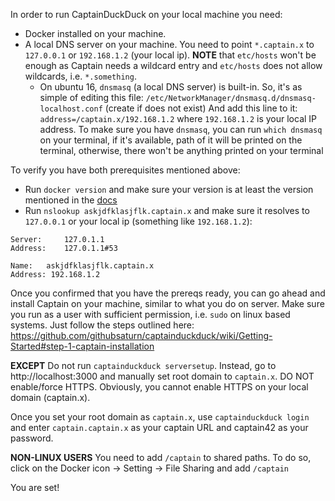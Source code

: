 In order to run CaptainDuckDuck on your local machine you need:

- Docker installed on your machine.
- A local DNS server on your machine. You need to point `*.captain.x` to `127.0.0.1` or `192.168.1.2` (your local ip). **NOTE** that `etc/hosts` won't be enough as Captain needs a wildcard entry and `etc/hosts` does not allow wildcards, i.e. `*.something`.
  - On ubuntu 16, `dnsmasq` (a local DNS server) is built-in. So, it's as simple of editing this file: `/etc/NetworkManager/dnsmasq.d/dnsmasq-localhost.conf` (create if does not exist) And add this line to it: `address=/captain.x/192.168.1.2` where `192.168.1.2` is your local IP address. To make sure you have `dnsmasq`, you can run `which dnsmasq` on your terminal, if it's available, path of it will be printed on the terminal, otherwise, there won't be anything printed on your terminal

To verify you have both prerequisites mentioned above:
- Run `docker version` and make sure your version is at least the version mentioned in the [docs](https://github.com/githubsaturn/captainduckduck/wiki/Getting-Started#c-install-docker-on-server-at-least-version-1706x) 
- Run `nslookup askjdfklasjflk.captain.x` and make sure it resolves to `127.0.0.1` or your local ip (something like `192.168.1.2`):
```
Server:		127.0.1.1
Address:	127.0.1.1#53

Name:	askjdfklasjflk.captain.x
Address: 192.168.1.2
```


Once you confirmed that you have the prereqs ready, you can go ahead and install Captain on your machine, similar to what you do on server. Make sure you run as a user with sufficient permission, i.e. `sudo` on linux based systems. Just follow the steps outlined here:
https://github.com/githubsaturn/captainduckduck/wiki/Getting-Started#step-1-captain-installation

**EXCEPT** 
Do not run `captainduckduck serversetup`. Instead, go to http://localhost:3000 and manually set root domain to `captain.x`. DO NOT enable/force HTTPS. Obviously, you cannot enable HTTPS on your local domain (captain.x).

Once you set your root domain as `captain.x`, use `captainduckduck login` and enter `captain.captain.x` as your captain URL and captain42 as your password. 


**NON-LINUX USERS**
You need to add `/captain` to shared paths.
To do so, click on the Docker icon -> Setting -> File Sharing and add `/captain`



You are set!